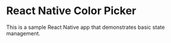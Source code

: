 # React Native Color Picker

This is a sample React Native app that demonstrates basic state management.
